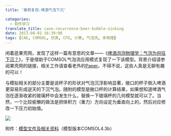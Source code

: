 ```yaml
---
title: '案例复现:啤酒气泡下沉'

categories:
  - 软件学习
translate_title: case-recurrence-beer-bubble-sinking
date: 2013-08-01 16:39:08
tags: [CAE, COMSOL, 仿真, CFD, 计算, 气泡流, 多物理]
---
```


闲着逛果壳网，发现了这样一篇有意思的文章——《[啤酒泡泡物理学：气泡为何往下沉？](https://www.guokr.com/article/268900/)》，于是借助于COMSOL气泡流应用模式复现了一下该模型。背景介绍请参阅果壳网的链接，相关工作请查看老外的[Paper](https://doi.org/10.48550/arXiv.1205.5233)。不得不说，这些人真是无聊有趣的可以！

与模拟相关的部分主要是说杯子的形状对气泡沉浮影响显著，敞口的杯子倒入啤酒更容易形成逆天的下沉气泡。随附的模型是敞口杯的计算结果，如果想知道啤酒气泡在逐渐收紧的玻璃杯中会发生什么，替换一下玻璃杯的几何模型就可以了。当然，一个比较偷懒的做法是把体积力（重力）方向设定为垂直向上的，然后对应修改一下压力初始值。

![](/assets/img/blogimgs/cax/beer-bubble-sink.gif)

附件：[模型文件及相关资料](/assets/img/blogimgs/cax/beer-bubble-sink.zip)（模型版本COMSOL4.3b）

